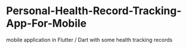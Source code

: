 # Personal-Health-Record-Tracking-App-For-Mobile
mobile application in Flutter / Dart with some health tracking records
